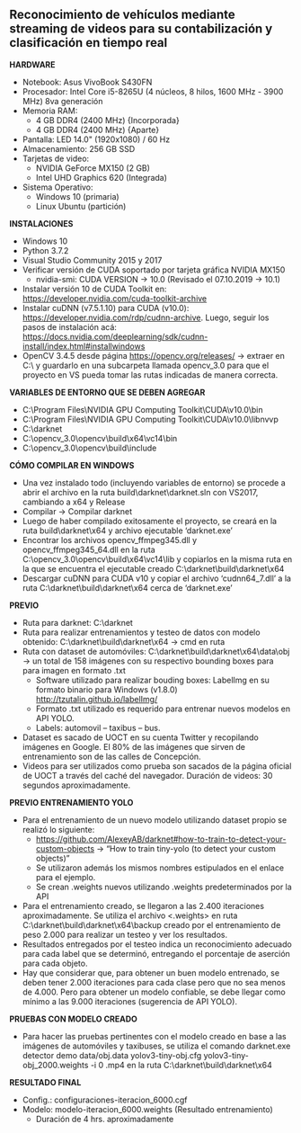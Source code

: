 ## Reconocimiento de vehículos mediante streaming de videos para su contabilización y clasificación en tiempo real

__HARDWARE__
- Notebook: Asus VivoBook S430FN
- Procesador: Intel Core i5-8265U (4 núcleos, 8 hilos, 1600 MHz - 3900 MHz) 8va generación
- Memoria RAM: 
    - 4 GB DDR4 (2400 MHz) {Incorporada}
    - 4 GB DDR4 (2400 MHz) {Aparte}
- Pantalla: LED 14.0" (1920x1080) / 60 Hz
- Almacenamiento: 256 GB SSD
- Tarjetas de video:
    - NVIDIA GeForce MX150 (2 GB)
    - Intel UHD Graphics 620 (Integrada)
- Sistema Operativo:
    - Windows 10 (primaria)
    - Linux Ubuntu (partición)


__INSTALACIONES__
- Windows 10
- Python 3.7.2
- Visual Studio Community 2015 y 2017
- Verificar versión de CUDA soportado por tarjeta gráfica NVIDIA MX150
    - nvidia-smi: CUDA VERSION -> 10.0 (Revisado el 07.10.2019 -> 10.1)
- Instalar versión 10 de CUDA Toolkit en: https://developer.nvidia.com/cuda-toolkit-archive
- Instalar cuDNN (v7.5.1.10) para CUDA (v10.0): https://developer.nvidia.com/rdp/cudnn-archive. Luego, seguir los pasos de instalación acá: https://docs.nvidia.com/deeplearning/sdk/cudnn-install/index.html#installwindows
- OpenCV 3.4.5 desde página https://opencv.org/releases/ -> extraer en C:\ y guardarlo en una subcarpeta llamada opencv_3.0 para que el proyecto en VS pueda tomar las rutas indicadas de manera correcta.


__VARIABLES DE ENTORNO QUE SE DEBEN AGREGAR__
- C:\Program Files\NVIDIA GPU Computing Toolkit\CUDA\v10.0\bin
- C:\Program Files\NVIDIA GPU Computing Toolkit\CUDA\v10.0\libnvvp
- C:\darknet
- C:\opencv_3.0\opencv\build\x64\vc14\bin
- C:\opencv_3.0\opencv\build\include


__CÓMO COMPILAR EN WINDOWS__
- Una vez instalado todo (incluyendo variables de entorno) se procede a abrir el archivo en la ruta build\darknet\darknet.sln con VS2017, cambiando a x64 y Release
- Compilar -> Compilar darknet
- Luego de haber compilado exitosamente el proyecto, se creará en la ruta build\darknet\x64 y archivo ejecutable ‘darknet.exe’
- Encontrar los archivos opencv_ffmpeg345.dll y opencv_ffmpeg345_64.dll en la ruta C:\opencv_3.0\opencv\build\x64\vc14\lib y copiarlos en la misma ruta en la que se encuentra el ejecutable creado C:\darknet\build\darknet\x64
- Descargar cuDNN para CUDA v10 y copiar el archivo ‘cudnn64_7.dll’ a la ruta C:\darknet\build\darknet\x64 cerca de ‘darknet.exe’


__PREVIO__
- Ruta para darknet: C:\darknet
- Ruta para realizar entrenamientos y testeo de datos con modelo obtenido: C:\darknet\build\darknet\x64 -> cmd en ruta
- Ruta con dataset de automóviles: C:\darknet\build\darknet\x64\data\obj -> un total de 158 imágenes con su respectivo bounding boxes para para imagen en formato .txt
    - Software utilizado para realizar bouding boxes: LabelImg en su formato binario para Windows (v1.8.0) http://tzutalin.github.io/labelImg/ 
    - Formato .txt utilizado es requerido para entrenar nuevos modelos en API YOLO.
    - Labels: automovil – taxibus – bus.
- Dataset es sacado de UOCT en su cuenta Twitter y recopilando imágenes en Google. El 80% de las imágenes que sirven de entrenamiento son de las calles de Concepción.
- Videos para ser utilizados como prueba son sacados de la página oficial de UOCT a través del caché del navegador. Duración de videos: 30 segundos aproximadamente.


__PREVIO ENTRENAMIENTO YOLO__
- Para el entrenamiento de un nuevo modelo utilizando dataset propio se realizó lo siguiente:
    - https://github.com/AlexeyAB/darknet#how-to-train-to-detect-your-custom-objects -> “How to train tiny-yolo (to detect your custom objects)”
    - Se utilizaron además los mismos nombres estipulados en el enlace para el ejemplo.
    - Se crean .weights nuevos utilizando .weights predeterminados por la API 
- Para el entrenamiento creado, se llegaron a las 2.400 iteraciones aproximadamente. Se utiliza el archivo <.weights> en ruta C:\darknet\build\darknet\x64\backup creado por el entrenamiento de peso 2.000 para realizar un testeo y ver los resultados. 
- Resultados entregados por el testeo indica un reconocimiento adecuado para cada label que se determinó, entregando el porcentaje de aserción para cada objeto.
- Hay que considerar que, para obtener un buen modelo entrenado, se deben tener 2.000 iteraciones para cada clase pero que no sea menos de 4.000. Pero para obtener un modelo confiable, se debe llegar como mínimo a las 9.000 iteraciones (sugerencia de API YOLO).


__PRUEBAS CON MODELO CREADO__
- Para hacer las pruebas pertinentes con el modelo creado en base a las imágenes de automóviles y taxibuses, se utiliza el comando darknet.exe detector demo data/obj.data yolov3-tiny-obj.cfg yolov3-tiny-obj_2000.weights -i 0 <archivo-de-video>.mp4 en la ruta C:\darknet\build\darknet\x64

__RESULTADO FINAL__
- Config.: configuraciones-iteracion_6000.cgf
- Modelo: modelo-iteracion_6000.weights (Resultado entrenamiento)
    - Duración de 4 hrs. aproximadamente